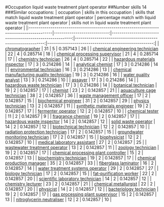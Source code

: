 #Occupation liquid waste treatment plant operator
##Number skills 14
###Similar occupations:
| occupation                                                                                |   skills in this occupation |   skills that match liquid waste treatment plant operator |   percentage match with liquid waste treatment plant operator |   skills not in liquid waste treatment plant operator |
|:------------------------------------------------------------------------------------------|----------------------------:|----------------------------------------------------------:|--------------------------------------------------------------:|------------------------------------------------------:|
| [chromatographer](chromatographer.md)                                                     |                          31 |                                                         5 |                                                      0.357143 |                                                    26 |
| [chemical engineering technician](chemical_engineering_technician.md)                     |                          22 |                                                         4 |                                                      0.285714 |                                                    18 |
| [chemical processing supervisor](chemical_processing_supervisor.md)                       |                          21 |                                                         4 |                                                      0.285714 |                                                    17 |
| [chemistry technician](chemistry_technician.md)                                           |                          26 |                                                         4 |                                                      0.285714 |                                                    22 |
| [hazardous materials inspector](hazardous_materials_inspector.md)                         |                          17 |                                                         3 |                                                      0.214286 |                                                    14 |
| [analytical chemist](analytical_chemist.md)                                               |                          17 |                                                         3 |                                                      0.214286 |                                                    14 |
| [environmental technician](environmental_technician.md)                                   |                          16 |                                                         3 |                                                      0.214286 |                                                    13 |
| [chemical manufacturing quality technician](chemical_manufacturing_quality_technician.md) |                          19 |                                                         3 |                                                      0.214286 |                                                    16 |
| [water quality analyst](water_quality_analyst.md)                                         |                          13 |                                                         3 |                                                      0.214286 |                                                    10 |
| [assayer](assayer.md)                                                                     |                          17 |                                                         3 |                                                      0.214286 |                                                    14 |
| [hazardous waste technician](hazardous_waste_technician.md)                               |                          17 |                                                         3 |                                                      0.214286 |                                                    14 |
| [botanical technician](botanical_technician.md)                                           |                          19 |                                                         2 |                                                      0.142857 |                                                    17 |
| [chemist](chemist.md)                                                                     |                          23 |                                                         2 |                                                      0.142857 |                                                    21 |
| [aquaculture cage technician](aquaculture_cage_technician.md)                             |                          38 |                                                         2 |                                                      0.142857 |                                                    36 |
| [waste management officer](waste_management_officer.md)                                   |                          17 |                                                         2 |                                                      0.142857 |                                                    15 |
| [biochemical engineer](biochemical_engineer.md)                                           |                          31 |                                                         2 |                                                      0.142857 |                                                    29 |
| [physics technician](physics_technician.md)                                               |                          13 |                                                         2 |                                                      0.142857 |                                                    11 |
| [synthetic materials engineer](synthetic_materials_engineer.md)                           |                          19 |                                                         2 |                                                      0.142857 |                                                    17 |
| [fermenter operator](fermenter_operator.md)                                               |                          12 |                                                         2 |                                                      0.142857 |                                                    10 |
| [chemical tester](chemical_tester.md)                                                     |                          11 |                                                         2 |                                                      0.142857 |                                                     9 |
| [fragrance chemist](fragrance_chemist.md)                                                 |                          19 |                                                         2 |                                                      0.142857 |                                                    17 |
| [hazardous waste inspector](hazardous_waste_inspector.md)                                 |                          14 |                                                         2 |                                                      0.142857 |                                                    12 |
| [solid waste operator](solid_waste_operator.md)                                           |                          14 |                                                         2 |                                                      0.142857 |                                                    12 |
| [biotechnical technician](biotechnical_technician.md)                                     |                          12 |                                                         2 |                                                      0.142857 |                                                    10 |
| [radiation protection technician](radiation_protection_technician.md)                     |                          17 |                                                         2 |                                                      0.142857 |                                                    15 |
| [groundwater monitoring technician](groundwater_monitoring_technician.md)                 |                          17 |                                                         2 |                                                      0.142857 |                                                    15 |
| [biophysicist](biophysicist.md)                                                           |                          12 |                                                         2 |                                                      0.142857 |                                                    10 |
| [medical laboratory assistant](medical_laboratory_assistant.md)                           |                          27 |                                                         2 |                                                      0.142857 |                                                    25 |
| [wastewater treatment operator](wastewater_treatment_operator.md)                         |                          13 |                                                         2 |                                                      0.142857 |                                                    11 |
| [zoology technician](zoology_technician.md)                                               |                          19 |                                                         2 |                                                      0.142857 |                                                    17 |
| [chemical processing plant controller](chemical_processing_plant_controller.md)           |                          15 |                                                         2 |                                                      0.142857 |                                                    13 |
| [biochemistry technician](biochemistry_technician.md)                                     |                          19 |                                                         2 |                                                      0.142857 |                                                    17 |
| [chemical production manager](chemical_production_manager.md)                             |                          35 |                                                         2 |                                                      0.142857 |                                                    33 |
| [fiberglass laminator](fiberglass_laminator.md)                                           |                          16 |                                                         2 |                                                      0.142857 |                                                    14 |
| [water treatment systems operator](water_treatment_systems_operator.md)                   |                          29 |                                                         2 |                                                      0.142857 |                                                    27 |
| [biology technician](biology_technician.md)                                               |                          17 |                                                         2 |                                                      0.142857 |                                                    15 |
| [fat-purification worker](fat-purification_worker.md)                                     |                          22 |                                                         2 |                                                      0.142857 |                                                    20 |
| [scientific laboratory technician](scientific_laboratory_technician.md)                   |                          14 |                                                         2 |                                                      0.142857 |                                                    12 |
| [chemistry lecturer](chemistry_lecturer.md)                                               |                          23 |                                                         2 |                                                      0.142857 |                                                    21 |
| [chemical metallurgist](chemical_metallurgist.md)                                         |                          22 |                                                         2 |                                                      0.142857 |                                                    20 |
| [physicist](physicist.md)                                                                 |                          14 |                                                         2 |                                                      0.142857 |                                                    12 |
| [bacteriology technician](bacteriology_technician.md)                                     |                          19 |                                                         2 |                                                      0.142857 |                                                    17 |
| [gas processing plant supervisor](gas_processing_plant_supervisor.md)                     |                          15 |                                                         2 |                                                      0.142857 |                                                    13 |
| [nitroglycerin neutraliser](nitroglycerin_neutraliser.md)                                 |                          12 |                                                         2 |                                                      0.142857 |                                                    10 |
